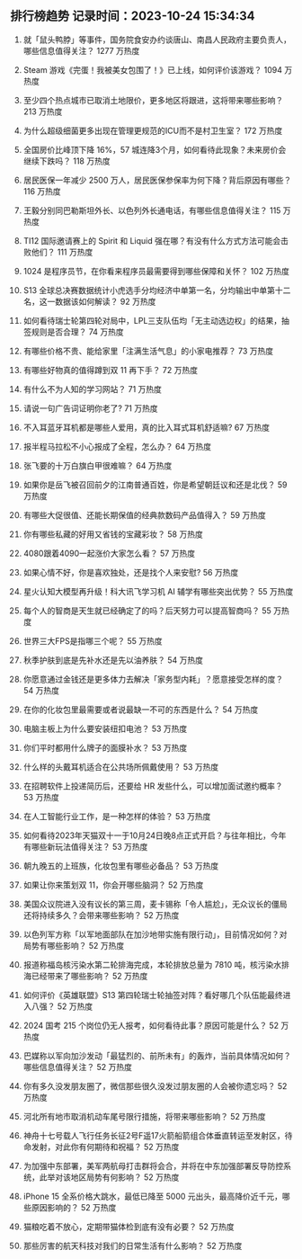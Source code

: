 
## 排行榜趋势 记录时间：2023-10-24 15:34:34
  
  1. 就「鼠头鸭脖」等事件，国务院食安办约谈唐山、南昌人民政府主要负责人，哪些信息值得关注？ 1277 万热度
    
  2. Steam 游戏《完蛋！我被美女包围了！》已上线，如何评价该游戏？ 1094 万热度
    
  3. 至少四个热点城市已取消土地限价，更多地区将跟进，这将带来哪些影响？ 213 万热度
    
  4. 为什么超级细菌更多出现在管理更规范的ICU而不是村卫生室？ 172 万热度
    
  5. 全国房价比峰顶下降 16%，57 城连降3个月，如何看待此现象？未来房价会继续下跌吗？ 118 万热度
    
  6. 居民医保一年减少 2500 万人，居民医保参保率为何下降？背后原因有哪些？ 116 万热度
    
  7. 王毅分别同巴勒斯坦外长、以色列外长通电话，有哪些信息值得关注？ 115 万热度
    
  8. TI12 国际邀请赛上的 Spirit 和 Liquid 强在哪？有没有什么方式方法可能会击败他们？ 111 万热度
    
  9. 1024 是程序员节，在你看来程序员最需要得到哪些保障和关怀？ 102 万热度
    
  10. S13 全球总决赛数据统计小虎选手分均经济中单第一名，分均输出中单第十二名，这一数据该如何解读？ 92 万热度
    
  11. 如何看待瑞士轮第四轮对局中，LPL三支队伍均「无主动选边权」的结果，抽签规则是否合理？ 74 万热度
    
  12. 有哪些价格不贵、能给家里「注满生活气息」的小家电推荐？ 73 万热度
    
  13. 有哪些好物真的值得蹲到双 11 再下手？ 72 万热度
    
  14. 有什么不为人知的学习网站？ 71 万热度
    
  15. 请说一句广告词证明你老了? 71 万热度
    
  16. 不入耳蓝牙耳机都是哪些人爱用，真的比入耳式耳机舒适嘛? 67 万热度
    
  17. 报半程马拉松不小心报成了全程，怎么办？ 64 万热度
    
  18. 张飞要的十万白旗白甲很难嘛？ 64 万热度
    
  19. 如果你是岳飞被召回前夕的江南普通百姓，你是希望朝廷议和还是北伐？ 59 万热度
    
  20. 有哪些大促很值、还能长期保值的经典款数码产品值得入？ 59 万热度
    
  21. 你有哪些私藏的好用又省钱的宝藏彩妆？ 58 万热度
    
  22. 4080跟着4090一起涨价大家怎么看？ 57 万热度
    
  23. 如果心情不好，你是喜欢独处，还是找个人来安慰? 56 万热度
    
  24. 星火认知大模型再升级！科大讯飞学习机 AI 辅学有哪些突出优势？ 55 万热度
    
  25. 每个人的智商是天生就已经确定了的吗？后天努力可以提高智商吗？ 55 万热度
    
  26. 世界三大FPS是指哪三个呢？ 55 万热度
    
  27. 秋季护肤到底是先补水还是先以油养肤？ 54 万热度
    
  28. 你愿意通过金钱还是更多体力去解决「家务型内耗」？愿意接受怎样的度？ 54 万热度
    
  29. 在你的化妆包里最需要或者说最缺一不可的东西是什么？ 54 万热度
    
  30. 电脑主板上为什么要安装纽扣电池？ 53 万热度
    
  31. 你们平时都用什么牌子的面膜补水？ 53 万热度
    
  32. 什么样的头戴耳机适合在公共场所佩戴使用？ 53 万热度
    
  33. 在招聘软件上投递简历后，还要给 HR 发些什么，可以增加面试邀约概率？ 53 万热度
    
  34. 在人工智能行业工作，是一种怎样的体验？ 53 万热度
    
  35. 如何看待2023年天猫双十一于10月24日晚8点正式开启？与往年相比，今年有哪些新玩法值得关注？ 53 万热度
    
  36. 朝九晚五的上班族，化妆包里有哪些必备品？ 53 万热度
    
  37. 如果让你来策划双 11，你会开哪些脑洞？ 52 万热度
    
  38. 美国众议院进入没有议长的第三周，麦卡锡称「令人尴尬」，无众议长的僵局还将持续多久？会带来哪些影响？ 52 万热度
    
  39. 以色列军方称「以军地面部队在加沙地带实施有限行动」，目前情况如何？对局势有哪些影响？ 52 万热度
    
  40. 报道称福岛核污染水第二轮排海完成，本轮排放总量为 7810 吨，核污染水排海已经带来了哪些影响？ 52 万热度
    
  41. 如何评价《英雄联盟》S13 第四轮瑞士轮抽签对阵？看好哪几个队伍能最终进入八强？ 52 万热度
    
  42. 2024 国考 215 个岗位仍无人报考，如何看待此事？原因可能是什么？ 52 万热度
    
  43. 巴媒称以军向加沙发动「最猛烈的、前所未有」的轰炸，当前具体情况如何？哪些信息值得关注？ 52 万热度
    
  44. 你有多久没发朋友圈了，微信那些很久没发过朋友圈的人会被你遗忘吗？ 52 万热度
    
  45. 河北所有地市取消机动车尾号限行措施，将带来哪些影响？ 52 万热度
    
  46. 神舟十七号载人飞行任务长征2号F遥17火箭船箭组合体垂直转运至发射区，待命发射，对此你有何期待和祝福？ 52 万热度
    
  47. 为加强中东部署，美军两航母打击群将会合，并将在中东加强部署反导防控系统，此举对该地区局势有何影响？ 52 万热度
    
  48. iPhone 15 全系价格大跳水，最低已降至 5000 元出头，最高降价近千元，哪些原因影响的？ 52 万热度
    
  49. 猫粮吃着不放心，定期带猫体检到底有没有必要？ 52 万热度
    
  50. 那些厉害的航天科技对我们的日常生活有什么影响？ 52 万热度
    